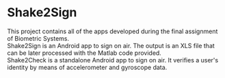 Shake2Sign
==========

This project contains all of the apps developed during the final assignment of Biometric Systems.   
Shake2Sign is an Android app to sign on air. The output is an XLS file that can be later processed with the Matlab code provided.  
Shake2Check is a standalone Android app to sign on air. It verifies a user's identity by means of accelerometer and gyroscope data.
